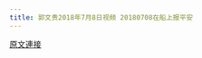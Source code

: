 ```yaml
---
title: 郭文贵2018年7月8日视频 20180708在船上报平安
---
```


[原文連接](https://gnews.org/ThreadView/53477214)


